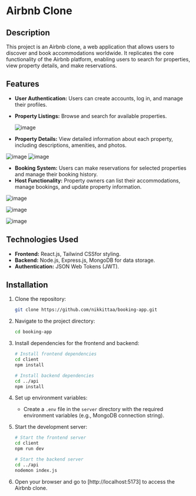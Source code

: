 # Airbnb Clone

## Description

This project is an Airbnb clone, a web application that allows users to discover and book accommodations worldwide. It replicates the core functionality of the Airbnb platform, enabling users to search for properties, view property details, and make reservations.

## Features

- **User Authentication:** Users can create accounts, log in, and manage their profiles.
- **Property Listings:** Browse and search for available properties.

  ![image](https://github.com/nikkittaa/Booking-app/assets/119802510/f62682a7-43be-4e13-85d8-41b28be07f9f)

- **Property Details:** View detailed information about each property, including descriptions, amenities, and photos.

 ![image](https://github.com/nikkittaa/Booking-app/assets/119802510/cb70c1de-c2c0-4cfd-aa37-57e4ad4700a2)
 ![image](https://github.com/nikkittaa/Booking-app/assets/119802510/31c895b0-e925-40d7-9af4-34d082ce1127)


- **Booking System:** Users can make reservations for selected properties and manage their booking history.
- **Host Functionality:** Property owners can list their accommodations, manage bookings, and update property information.

![image](https://github.com/nikkittaa/Booking-app/assets/119802510/b86bddb7-1cfd-4509-8a37-0147e6b96020)

![image](https://github.com/nikkittaa/Booking-app/assets/119802510/f9fbb300-389e-460b-9300-6cd296612fa3)

![image](https://github.com/nikkittaa/Booking-app/assets/119802510/04ea96c0-d576-44c2-adf5-338a30814eeb)




## Technologies Used

- **Frontend:** React.js, Tailwind CSSfor styling.
- **Backend:** Node.js, Express.js, MongoDB for data storage.
- **Authentication:** JSON Web Tokens (JWT).

## Installation

1. Clone the repository:

   ```bash
   git clone https://github.com/nikkittaa/booking-app.git
   ```

2. Navigate to the project directory:

   ```bash
   cd booking-app
   ```

3. Install dependencies for the frontend and backend:

   ```bash
   # Install frontend dependencies
   cd client
   npm install

   # Install backend dependencies
   cd ../api
   npm install
   ```

4. Set up environment variables:

   - Create a `.env` file in the `server` directory with the required environment variables (e.g., MongoDB connection string).

5. Start the development server:

   ```bash
   # Start the frontend server
   cd client
   npm run dev

   # Start the backend server
   cd ../api
   nodemon index.js
   ```

6. Open your browser and go to [http://localhost:5173] to access the Airbnb clone.


